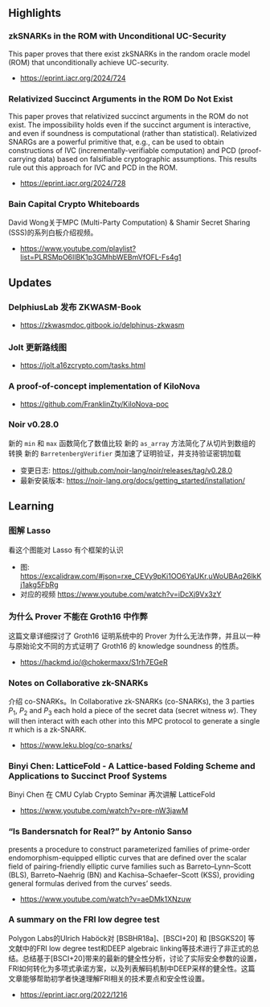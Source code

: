 ## Highlights

### zkSNARKs in the ROM with Unconditional UC-Security 
This paper proves that there exist zkSNARKs in the random oracle model (ROM) that unconditionally achieve UC-security.
- https://eprint.iacr.org/2024/724

### Relativized Succinct Arguments in the ROM Do Not Exist 
This paper proves that relativized succinct arguments in the ROM do not exist. The impossibility holds even if the succinct argument is interactive, and even if soundness is computational (rather than statistical). Relativized SNARGs are a powerful primitive that, e.g., can be used to obtain constructions of IVC (incrementally-verifiable computation) and PCD (proof-carrying data) based on falsifiable cryptographic assumptions. This results rule out this approach for IVC and PCD in the ROM.

- https://eprint.iacr.org/2024/728

### Bain Capital Crypto Whiteboards
David Wong关于MPC (Multi-Party Computation) & Shamir Secret Sharing (SSS)的系列白板介绍视频。
- https://www.youtube.com/playlist?list=PLRSMpO6IlBK1p3GMhbWEBmVfOFL-Fs4g1


## Updates

### DelphiusLab 发布 ZKWASM-Book
- https://zkwasmdoc.gitbook.io/delphinus-zkwasm

### Jolt 更新路线图
- https://jolt.a16zcrypto.com/tasks.html

### A proof-of-concept implementation of KiloNova
- https://github.com/FranklinZty/KiloNova-poc

### Noir v0.28.0
新的 `min` 和 `max` 函数简化了数值比较
新的 `as_array` 方法简化了从切片到数组的转换
新的 `BarretenbergVerifier` 类加速了证明验证，并支持验证密钥加载
- 变更日志: https://github.com/noir-lang/noir/releases/tag/v0.28.0
- 最新安装版本: https://noir-lang.org/docs/getting_started/installation/

## Learning

### 图解 Lasso
看这个图能对 Lasso 有个框架的认识
- 图: https://excalidraw.com/#json=rxe_CEVy9pKi1OO6YaUKr,uWoUBAq26lkKj1akg5FbRg
- 对应的视频 https://www.youtube.com/watch?v=iDcXj9Vx3zY

### 为什么 Prover 不能在 Groth16 中作弊

这篇文章详细探讨了 Groth16 证明系统中的 Prover 为什么无法作弊，并且以一种与原始论文不同的方式证明了 Groth16 的 knowledge soundness 的性质。
- https://hackmd.io/@chokermaxx/S1rh7EGeR

### Notes on Collaborative zk-SNARKs
介绍 co-SNARKs。In Collaborative zk-SNARKs (co-SNARKs), the 3 parties $P_1$, $P_2$ and $P_3$ each hold a piece of the secret data (secret witness $w$). They will then interact with each other into this MPC protocol to generate a single $\pi$ which is a zk-SNARK.
- https://www.leku.blog/co-snarks/

### Binyi Chen: LatticeFold - A Lattice-based Folding Scheme and Applications to Succinct Proof Systems
Binyi Chen 在 CMU Cylab Crypto Seminar 再次讲解 LatticeFold
- https://www.youtube.com/watch?v=pre-nW3jawM

### “Is Bandersnatch for Real?” by Antonio Sanso
presents a procedure to construct parameterized families of prime-order endomorphism-equipped elliptic curves that are defined over the scalar field of pairing-friendly elliptic curve families such as Barreto–Lynn–Scott (BLS), Barreto–Naehrig (BN) and Kachisa–Schaefer–Scott (KSS), providing general formulas derived from the curves’ seeds.
- https://www.youtube.com/watch?v=aeDMk1XNzuw

### A summary on the FRI low degree test
Polygon Labs的Ulrich Haböck对 [BSBHR18a]、[BSCI+20] 和 [BSGKS20] 等文献中的FRI low degree test和DEEP algebraic linking等技术进行了非正式的总结。总结基于[BSCI+20]带来的最新的健全性分析，讨论了实际安全参数的设置，FRI如何转化为多项式承诺方案，以及列表解码机制中DEEP采样的健全性。这篇文章能够帮助初学者快速理解FRI相关的技术要点和安全性设置。
- https://eprint.iacr.org/2022/1216
